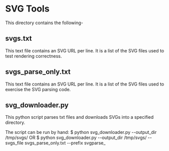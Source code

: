 SVG Tools
=========

This directory contains the following-


svgs.txt
--------
This text file contains an SVG URL per line.
It is a list of the SVG files used to test rendering correctness.

svgs_parse_only.txt
-------------------
This text file contains an SVG URL per line.
It is a list of the SVG files used to exercise the SVG parsing code.

svg_downloader.py
-----------------
This python script parses txt files and downloads SVGs into a specified directory.

The script can be run by hand:
$ python svg_downloader.py --output_dir /tmp/svgs/
OR
$ python svg_downloader.py --output_dir /tmp/svgs/ --svgs_file svgs_parse_only.txt --prefix svgparse_

